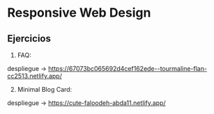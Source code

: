 # Responsive Web Design

## Ejercicios

1. FAQ:

  despliegue -> https://67073bc065692d4cef162ede--tourmaline-flan-cc2513.netlify.app/

2. Minimal Blog Card:

  despliegue -> https://cute-faloodeh-abda11.netlify.app/